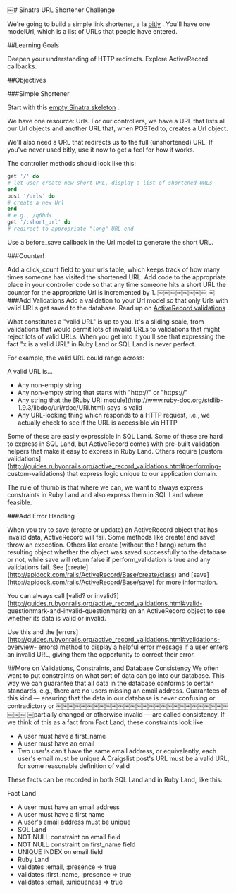 ￼# Sinatra URL Shortener Challenge

We're going to build a simple link shortener, a la [bitly](http://bitly.com/) . You'll have one modelUrl, which is a list of URLs that people have entered.

##Learning Goals

Deepen your understanding of HTTP redirects. Explore ActiveRecord callbacks.

##Objectives 

###Simple Shortener

Start with this [empty Sinatra skeleton](http://cl.ly/2n3D2V0R0L2f) .

We have one resource: Urls. For our controllers, we have a URL that lists all our Url objects and another URL that, when POSTed to, creates a Url object.

We'll also need a URL that redirects us to the full (unshortened) URL. If you've never used bitly, use it now to get a feel for how it works.

The controller methods should look like this:

``` ruby
get '/' do
# let user create new short URL, display a list of shortened URLs
end
post '/urls' do
# create a new Url
end
# e.g., /q6bda
get '/:short_url' do
# redirect to appropriate "long" URL end
```

Use a before_save callback in the Url model to generate the short URL.

###Counter!

Add a click_count field to your urls table, which keeps track of how many times someone has visited the shortened URL. Add code to the appropriate place in your controller code so that any time someone hits a short URL the counter for the appropriate Url is incremented by 1.
￼￼￼￼￼￼￼￼
￼###Add Validations
Add a validation to your Url model so that only Urls with valid URLs get saved to the database. Read up on [ActiveRecord validations](http://guides.rubyonrails.org/active_record_validations.html) .

What constitutes a "valid URL" is up to you. It's a sliding scale, from validations that would permit lots of invalid URLs to validations that might reject lots of valid URLs. When you get into it you'll see that expressing the fact "x is a valid URL" in Ruby Land or SQL Land is never perfect.

For example, the valid URL could range across:

A valid URL is...
 - Any non-empty string
 - Any non-empty string that starts with "http://" or "https://"
 - Any string that the [Ruby URI module](http://www.ruby-doc.org/stdlib- 1.9.3/libdoc/uri/rdoc/URI.html) says is valid
 - Any URL-looking thing which responds to a HTTP request, i.e., we actually check to see if the URL is accessible via HTTP

Some of these are easily expressible in SQL Land. Some of these are hard to express in SQL Land, but ActiveRecord comes with pre-built validation helpers that make it easy to express in Ruby Land. Others require [custom validations](http://guides.rubyonrails.org/active_record_validations.html#performing- custom-validations) that express logic unique to our application domain.

The rule of thumb is that where we can, we want to always express constraints in Ruby Land and also express them in SQL Land where feasible.

###Add Error Handling

When you try to save (create or update) an ActiveRecord object that has invalid data, ActiveRecord will fail. Some methods like create! and save! throw an exception. Others like create (without the ! bang) return the resulting object whether the object was saved successfully to the database or not, while save will return false if perform_validation is true and any validations fail. See [create] (http://apidock.com/rails/ActiveRecord/Base/create/class) and [save] (http://apidock.com/rails/ActiveRecord/Base/save) for more information.

You can always call [valid? or invalid?](http://guides.rubyonrails.org/active_record_validations.html#valid- questionmark-and-invalid-questionmark) on an ActiveRecord object to see whether its data is valid or invalid.

Use this and the [errors](http://guides.rubyonrails.org/active_record_validations.html#validations-overview- errors) method to display a helpful error message if a user enters an invalid URL, giving them the opportunity to correct their error.

##More on Validations, Constraints, and Database Consistency
We often want to put constraints on what sort of data can go into our database. This way we can guarantee that all data in the database conforms to certain standards, e.g., there are no users missing an email address. Guarantees of this kind — ensuring that the data in our database is never confusing or contradictory or
￼￼￼￼￼￼￼￼￼￼￼￼￼￼￼￼￼￼￼￼￼￼￼￼￼￼￼￼￼￼￼
￼partially changed or otherwise invalid — are called consistency.
If we think of this as a fact from Fact Land, these constraints look like:
- A user must have a first_name
- A user must have an email
- Two user's can't have the same email address, or equivalently, each user's email must be unique A Craigslist post's URL must be a valid URL, for some reasonable definition of valid


These facts can be recorded in both SQL Land and in Ruby Land, like this:

Fact Land

- A user must have an email address
- A user must have a first name
- A user's email address must be unique
- SQL Land
- NOT NULL constraint on email field
- NOT NULL constraint on first_name field
- UNIQUE INDEX on email field
- Ruby Land
- validates :email, :presence => true
- validates :first_name, :presence => true
- validates :email, :uniqueness => true
